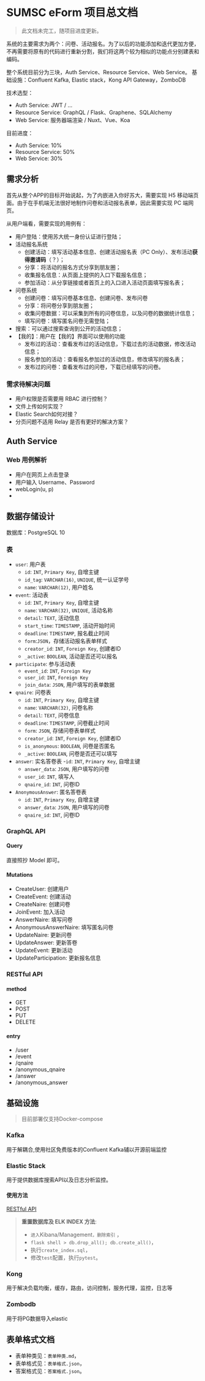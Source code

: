 # SUMSC eForm 项目总文档

> 此文档未完工，随项目进度更新。

系统的主要需求为两个：问卷、活动报名。为了以后的功能添加和迭代更加方便，不再需要将原有的代码进行重新分割，我们将这两个较为相似的功能点分别建表和编码。

整个系统目前分为三块，Auth Service、Resource Service、Web Service。
基础设施：Confluent Kafka, Elastic stack，Kong API Gateway，ZomboDB

技术选型：
- Auth Service: JWT / ...
- Resource Service: GraphQL / Flask、Graphene、SQLAlchemy
- Web Service: 服务器端渲染 / Nuxt、Vue、Koa

目前进度：
- Auth Service: 10%
- Resource Service: 50%
- Web Service: 30%

## 需求分析

首先从整个APP的目标开始说起，为了内嵌进入你好苏大，需要实现 H5 移动端页面。由于在手机端无法很好地制作问卷和活动报名表单，因此需要实现 PC 端网页。

从用户端看，需要实现的用例有：
- 用户登陆：使用苏大统一身份认证进行登陆；
- 活动报名系统
    - 创建活动：填写活动基本信息、创建活动报名表（PC Only）、发布活动**获得邀请码**（？）；
    - 分享：将活动的报名方式分享到朋友圈；
    - 收集报名信息：从页面上提供的入口下载报名信息；
    - 参加活动：从分享链接或者首页上的入口进入活动页面填写报名表；
- 问卷系统
    - 创建问卷：填写问卷基本信息、创建问卷、发布问卷
    - 分享：将问卷分享到朋友圈；
    - 收集问卷数据：可以采集到所有的问卷信息，以及问卷的数据统计信息；
    - 填写问卷：填写匿名问卷无需登陆；
- 搜索：可以通过搜索查询到公开的活动信息；
- 【我的】：用户在【我的】界面可以使用的功能
    - 发布过的活动：查看发布过的活动信息，下载过去的活动数据，修改活动信息；
    - 报名参加的活动：查看报名参加过的活动信息，修改填写的报名表；
    - 发布过的问卷：查看发布过的问卷，下载已经填写的问卷。

### 需求待解决问题

- 用户权限是否需要用 RBAC 进行控制？
- 文件上传如何实现？
- Elastic Search如何对接？
- 分页问题不适用 Relay 是否有更好的解决方案？


## Auth Service

### Web 用例解析

- 用户在网页上点击登录
- 用户输入 Username、Password
- webLogin(u, p)
- 

## 数据存储设计

数据库：PostgreSQL 10

### 表

- `user`: 用户表
    - `id`: `INT`, `Primary Key`, 自增主键
    - `id_tag`: `VARCHAR(16)`, `UNIQUE`, 统一认证学号
    - `name`: `VARCHAR(12)`, 用户姓名
- `event`: 活动表
    - `id`: `INT`, `Primary Key`, 自增主键
    - `name`: `VARCHAR(32)`, `UNIQUE`, 活动名称
    - `detail`: `TEXT`, 活动信息
    - `start_time`: `TIMESTAMP`, 活动开始时间
    - `deadline`: `TIMESTAMP`, 报名截止时间
    - `form`:`JSON`，存储活动报名表单样式
    - `creator_id`: `INT`, `Foreign Key`, 创建者ID
    - `_active`: `BOOLEAN`, 活动是否还可以报名
- `participate`: 参与活动表
    - `event_id`: `INT`, `Foreign Key`
    - `user_id`: `INT`, `Foreign Key`
    - `join_data`: `JSON`, 用户填写的表单数据
- `qnaire`: 问卷表
    - `id`: `INT`, `Primary Key`, 自增主键
    - `name`: `VARCHAR(32)`, 问卷名称
    - `detail`: `TEXT`, 问卷信息
    - `deadline`: `TIMESTAMP`, 问卷截止时间
    - `form`: `JSON`, 存储问卷表单样式
    - `creator_id`: `INT`, `Foreign Key`, 创建者ID
    - `is_anonymous`: `BOOLEAN`, 问卷是否匿名
    - `_active`: `BOOLEAN`, 问卷是否还可以填写
- `answer`: 实名答卷表 
    -`id`: `INT`, `Primary Key`, 自增主键
    - `answer_data`: `JSON`, 用户填写的问卷
    - `user_id`: `INT`, 填写人
    - `qnaire_id`: `INT`, 问卷ID
- `AnonymousAnswer`: 匿名答卷表
    - `id`: `INT`, `Primary Key`, 自增主键
    - `answer_data`: `JSON`, 用户填写的问卷
    - `qnaire_id`: `INT`, 问卷ID

### GraphQL API

#### Query

直接照抄 Model 即可。

#### Mutations

- CreateUser: 创建用户
- CreateEvent: 创建活动
- CreateNaire: 创建问卷
- JoinEvent: 加入活动
- AnswerNaire: 填写问卷
- AnonymousAnswerNaire: 填写匿名问卷
- UpdateNaire: 更新问卷
- UpdateAnswer: 更新答卷
- UpdateEvent: 更新活动
- UpdateParticipation: 更新报名信息

### RESTful API

#### method

- GET
- POST
- PUT
- DELETE

#### entry

- /user
- /event
- /qnaire
- /anonymous_qnaire
- /answer
- /anonymous_answer

## 基础设施

> 目前部署仅支持Docker-compose

### Kafka

用于解耦合,使用社区免费版本的Confluent Kafka辅以开源前端监控

### Elastic Stack

用于提供数据库搜索API以及日志分析监控。

#### 使用方法

[RESTful API](https://www.elastic.co/guide/index.html)

>  **重置数据库及 ELK INDEX 方法**:
> - `进入`Kibana/Management`，删除索引` ，
> - `flask shell > db.drop_all(); db.create_all()`，
> - 执行`create_index.sql`，
> - 修改`test`配置，执行`pytest`。

### Kong

用于解决负载均衡，缓存，路由，访问控制，服务代理，监控，日志等

### Zombodb

用于将PG数据导入elastic

## 表单格式文档

- 表单种类见：`表单种类.md`，
- 表单格式见：`表单格式.json`，
- 答案格式见：`答案格式.json`。
